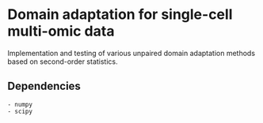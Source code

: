 # Domain adaptation for single-cell multi-omic data
Implementation and testing of various unpaired domain adaptation methods based on second-order statistics.

## Dependencies
```
- numpy
- scipy
```
